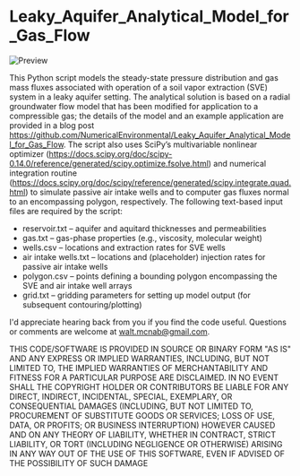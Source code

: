 # Leaky_Aquifer_Analytical_Model_for_Gas_Flow

![Preview](https://numericalenvironmental.files.wordpress.com/2020/04/flow-field.jpg?w=1632)

This Python script models the steady-state pressure distribution and gas mass fluxes associated with operation of a soil vapor extraction (SVE) system in a leaky aquifer setting. The analytical solution is based on a radial groundwater flow model that has been modified for application to a compressible gas; the details of the model and an example application are provided in a blog post https://github.com/NumericalEnvironmental/Leaky_Aquifer_Analytical_Model_for_Gas_Flow. The script also uses SciPy’s multivariable nonlinear optimizer (https://docs.scipy.org/doc/scipy-0.14.0/reference/generated/scipy.optimize.fsolve.html) and numerical integration routine (https://docs.scipy.org/doc/scipy/reference/generated/scipy.integrate.quad.html) to simulate passive air intake wells and to computer gas fluxes normal to an encompassing polygon, respectively.
The following text-based input files are required by the script:
* reservoir.txt – aquifer and aquitard thicknesses and permeabilities
* gas.txt – gas-phase properties (e.g., viscosity, molecular weight)
* wells.csv – locations and extraction rates for SVE wells
* air intake wells.txt – locations and (placeholder) injection rates for passive air intake wells
* polygon.csv – points defining a bounding polygon encompassing the SVE and air intake well arrays
* grid.txt – gridding parameters for setting up model output (for subsequent contouring/plotting)

I'd appreciate hearing back from you if you find the code useful. Questions or comments are welcome at walt.mcnab@gmail.com.

THIS CODE/SOFTWARE IS PROVIDED IN SOURCE OR BINARY FORM "AS IS" AND ANY EXPRESS OR IMPLIED WARRANTIES, INCLUDING, BUT NOT LIMITED TO, THE IMPLIED WARRANTIES OF MERCHANTABILITY AND FITNESS FOR A PARTICULAR PURPOSE ARE DISCLAIMED. IN NO EVENT SHALL THE COPYRIGHT HOLDER OR CONTRIBUTORS BE LIABLE FOR ANY DIRECT, INDIRECT, INCIDENTAL, SPECIAL, EXEMPLARY, OR CONSEQUENTIAL DAMAGES (INCLUDING, BUT NOT LIMITED TO, PROCUREMENT OF SUBSTITUTE GOODS OR SERVICES; LOSS OF USE, DATA, OR PROFITS; OR BUSINESS INTERRUPTION) HOWEVER CAUSED AND ON ANY THEORY OF LIABILITY, WHETHER IN CONTRACT, STRICT LIABILITY, OR TORT (INCLUDING NEGLIGENCE OR OTHERWISE) ARISING IN ANY WAY OUT OF THE USE OF THIS SOFTWARE, EVEN IF ADVISED OF THE POSSIBILITY OF SUCH DAMAGE
